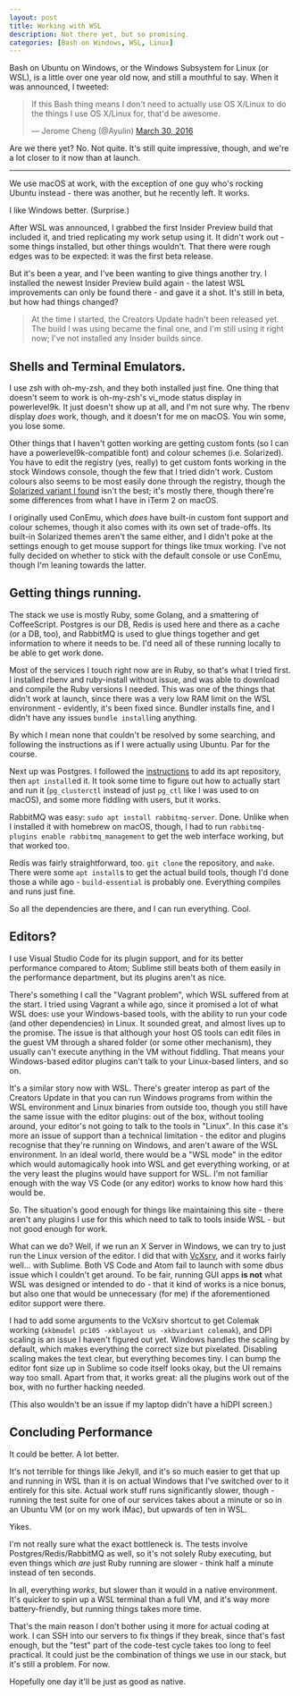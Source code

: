 ```yaml
---
layout: post
title: Working with WSL
description: Not there yet, but so promising.
categories: [Bash on Windows, WSL, Linux]
---
```


Bash on Ubuntu on Windows, or the Windows Subsystem for Linux (or WSL), is a little over one year old now, and still a mouthful to say. When it was announced, I tweeted:

<blockquote class="twitter-tweet" data-lang="en"><p lang="en" dir="ltr">If this Bash thing means I don&#39;t need to actually use OS X/Linux to do the things I use OS X/Linux for, that&#39;d be awesome.</p>&mdash; Jerome Cheng (@Ayulin) <a href="https://twitter.com/Ayulin/status/715219838243905536">March 30, 2016</a></blockquote>
<script async src="//platform.twitter.com/widgets.js" charset="utf-8"></script>

Are we there yet? No. Not quite. It's still quite impressive, though, and we're a lot closer to it now than at launch.

---

We use macOS at work, with the exception of one guy who's rocking Ubuntu instead - there was another, but he recently left. It works.

I like Windows better. (Surprise.)

After WSL was announced, I grabbed the first Insider Preview build that included it, and tried replicating my work setup using it. It didn't work out - some things installed, but other things wouldn't. That there were rough edges was to be expected: it was the first beta release.

But it's been a year, and I've been wanting to give things another try. I installed the newest Insider Preview build again - the latest WSL improvements can only be found there - and gave it a shot. It's still in beta, but how had things changed?

> At the time I started, the Creators Update hadn't been released yet. The build I was using became the final one, and I'm still using it right now; I've not installed any Insider builds since.

## Shells and Terminal Emulators.

I use zsh with oh-my-zsh, and they both installed just fine. One thing that doesn't seem to work is oh-my-zsh's vi\_mode status display in powerlevel9k. It just doesn't show up at all, and I'm not sure why. The rbenv display _does_ work, though, and it doesn't for me on macOS. You win some, you lose some.

Other things that I haven't gotten working are getting custom fonts (so I can have a powerlevel9k-compatible font) and colour schemes (i.e. Solarized). You have to edit the registry (yes, really) to get custom fonts working in the stock Windows console, though the few that I tried didn't work. Custom colours also seems to be most easily done through the registry, though the [Solarized variant I found](https://github.com/neilpa/cmd-colors-solarized) isn't the best; it's mostly there, though there're some differences from what I have in iTerm 2 on macOS.

I originally used ConEmu, which _does_ have built-in custom font support and colour schemes, though it also comes with its own set of trade-offs. Its built-in Solarized themes aren't the same either, and I didn't poke at the settings enough to get mouse support for things like tmux working. I've not fully decided on whether to stick with the default console or use ConEmu, though I'm leaning towards the latter.

## Getting things running.

The stack we use is mostly Ruby, some Golang, and a smattering of CoffeeScript. Postgres is our DB, Redis is used here and there as a cache (or a DB, too), and RabbitMQ is used to glue things together and get information to where it needs to be. I'd need all of these running locally to be able to get work done.

Most of the services I touch right now are in Ruby, so that's what I tried first. I installed rbenv and ruby-install without issue, and was able to download and compile the Ruby versions I needed. This was one of the things that didn't work at launch, since there was a very low RAM limit on the WSL environment - evidently, it's been fixed since. Bundler installs fine, and I didn't have any issues `bundle install`ing anything.

By which I mean none that couldn't be resolved by some searching, and following the instructions as if I were actually using Ubuntu. Par for the course.

Next up was Postgres. I followed the [instructions](https://www.postgresql.org/download/linux/ubuntu/) to add its apt repository, then `apt install`ed it. It took some time to figure out how to actually start and run it (`pg_clusterctl` instead of just `pg_ctl` like I was used to on macOS), and some more fiddling with users, but it works.

RabbitMQ was easy: `sudo apt install rabbitmq-server`. Done. Unlike when I installed it with homebrew on macOS, though, I had to run `rabbitmq-plugins enable rabbitmq_management` to get the web interface working, but that worked too.

Redis was fairly straightforward, too. `git clone` the repository, and `make`. There were some `apt install`s to get the actual build tools, though I'd done those a while ago - `build-essential` is probably one. Everything compiles and runs just fine.

So all the dependencies are there, and I can run everything. Cool.

## Editors?

I use Visual Studio Code for its plugin support, and for its better performance compared to Atom; Sublime still beats both of them easily in the performance department, but its plugins aren't as nice.

There's something I call the "Vagrant problem", which WSL suffered from at the start. I tried using Vagrant a while ago, since it promised a lot of what WSL does: use your Windows-based tools, with the ability to run your code (and other dependencies) in Linux. It sounded great, and almost lives up to the promise. The issue is that although your host OS tools can edit files in the guest VM through a shared folder (or some other mechanism), they usually can't execute anything in the VM without fiddling. That means your Windows-based editor plugins can't talk to your Linux-based linters, and so on.

It's a similar story now with WSL. There's greater interop as part of the Creators Update in that you can run Windows programs from within the WSL environment and Linux binaries from outside too, though you still have the same issue with the editor plugins: out of the box, without tooling around, your editor's not going to talk to the tools in "Linux". In this case it's more an issue of support than a technical limitation - the editor and plugins recognise that they're running on Windows, and aren't aware of the WSL environment. In an ideal world, there would be a "WSL mode" in the editor which would automagically hook into WSL and get everything working, or at the very least the plugins would have support for WSL. I'm not familiar enough with the way VS Code (or any editor) works to know how hard this would be.

So. The situation's good enough for things like maintaining this site - there aren't any plugins I use for this which need to talk to tools inside WSL - but not good enough for work.

What can we do? Well, if we run an X Server in Windows, we can try to just run the Linux version of the editor. I did that with [VcXsrv](https://sourceforge.net/projects/vcxsrv/), and it works fairly well... with Sublime. Both VS Code and Atom fail to launch with some dbus issue which I couldn't get around. To be fair, running GUI apps **is not** what WSL was designed or intended to do - that it kind of works is a nice bonus, but also one that would be unnecessary (for me) if the aforementioned editor support were there.

I had to add some arguments to the VcXsrv shortcut to get Colemak working (`xkbmodel pc105 -xkblayout us -xkbvariant colemak`), and DPI scaling is an issue I haven't figured out yet. Windows handles the scaling by default, which makes everything the correct size but pixelated. Disabling scaling makes the text clear, but everything becomes tiny. I can bump the editor font size up in Sublime so code itself looks okay, but the UI remains way too small. Apart from that, it works great: all the plugins work out of the box, with no further hacking needed.

(This also wouldn't be an issue if my laptop didn't have a hiDPI screen.)

## Concluding Performance

It could be better. A lot better.

It's not terrible for things like Jekyll, and it's so much easier to get that up and running in WSL than it is on actual Windows that I've switched over to it entirely for this site. Actual work stuff runs significantly slower, though - running the test suite for one of our services takes about a minute or so in an Ubuntu VM (or on my work iMac), but upwards of ten in WSL.

Yikes.

I'm not really sure what the exact bottleneck is. The tests involve Postgres/Redis/RabbitMQ as well, so it's not solely Ruby executing, but even things which _are_ just Ruby running are slower - think half a minute instead of ten seconds.

In all, everything _works_, but slower than it would in a native environment. It's quicker to spin up a WSL terminal than a full VM, and it's way more battery-friendly, but running things takes more time.

That's the main reason I don't bother using it more for actual coding at work. I can SSH into our servers to fix things if they break, since that's fast enough, but the "test" part of the code-test cycle takes too long to feel practical. It could just be the combination of things we use in our stack, but it's still a problem. For now.

Hopefully one day it'll be just as good as native.